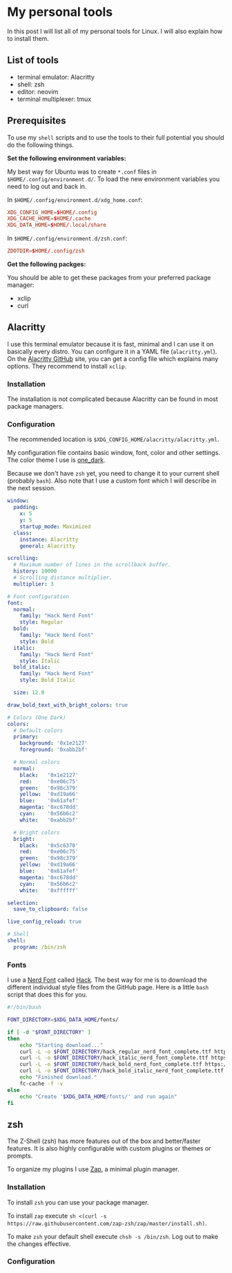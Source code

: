 # My personal tools

In this post I will list all of my personal tools for Linux. I will also explain how to install them.

## List of tools

* terminal emulator: Alacritty
* shell: zsh
* editor: neovim
* terminal multiplexer: tmux

## Prerequisites

To use my `shell` scripts and to use the tools to their full potential you should do the following things.

**Set the following environment variables:**

My best way for Ubuntu was to create `*.conf` files in `$HOME/.config/environment.d/`.
To load the new environment variables you need to log out and back in.

In `$HOME/.config/environment.d/xdg_home.conf`:

```conf
XDG_CONFIG_HOME=$HOME/.config
XDG_CACHE_HOME=$HOME/.cache
XDG_DATA_HOME=$HOME/.local/share
```

In `$HOME/.config/environment.d/zsh.conf`:

```conf
ZDOTDIR=$HOME/.config/zsh
```

**Get the following packges:**

You should be able to get these packages from your preferred package manager:

- xclip
- curl

## Alacritty

I use this terminal emulator because it is fast, minimal and I can use it on basically every distro.
You can configure it in a YAML file (`alacritty.yml`). On the [Alacritty GitHub](https://github.com/alacritty/alacritty) site, you can get a config file which explains many options.
They recommend to install `xclip`.

### Installation

The installation is not complicated because Alacritty can be found in most package managers.

### Configuration

The recommended location is `$XDG_CONFIG_HOME/alacritty/alacritty.yml`.

My configuration file contains basic window, font, color and other settings.
The color theme I use is [one\_dark](https://github.com/eendroroy/alacritty-theme).

Because we don't have `zsh` yet, you need to change it to your current shell (probably `bash`).
Also note that I use a custom font which I will describe in the next session.

```yaml
window:
  padding:
    x: 5
    y: 5
    startup_mode: Maximized
  class:
    instance: Alacritty
    general: Alacritty

scrolling:
  # Maximum number of lines in the scrollback buffer.
  history: 10000
  # Scrolling distance multiplier.
  multiplier: 3

# Font configuration
font:
  normal:
    family: "Hack Nerd Font"
    style: Regular
  bold:
    family: "Hack Nerd Font"
    style: Bold
  italic:
    family: "Hack Nerd Font"
    style: Italic
  bold_italic:
    family: "Hack Nerd Font"
    style: Bold Italic

  size: 12.0

draw_bold_text_with_bright_colors: true

# Colors (One Dark)
colors:
  # Default colors
  primary:
    background: '0x1e2127'
    foreground: '0xabb2bf'

  # Normal colors
  normal:
    black:   '0x1e2127'
    red:     '0xe06c75'
    green:   '0x98c379'
    yellow:  '0xd19a66'
    blue:    '0x61afef'
    magenta: '0xc678dd'
    cyan:    '0x56b6c2'
    white:   '0xabb2bf'

  # Bright colors
  bright:
    black:   '0x5c6370'
    red:     '0xe06c75'
    green:   '0x98c379'
    yellow:  '0xd19a66'
    blue:    '0x61afef'
    magenta: '0xc678dd'
    cyan:    '0x56b6c2'
    white:   '0xffffff'

selection:
  save_to_clipboard: false

live_config_reload: true

# Shell
shell:
  program: /bin/zsh
```

### Fonts
I use a [Nerd Font](https://github.com/ryanoasis/nerd-fonts) called [Hack](https://github.com/ryanoasis/nerd-fonts/tree/master/patched-fonts/Hack).
The best way for me is to download the different individual style files from the GitHub page.
Here is a little `bash` script that does this for you.

```bash
#!/bin/bash

FONT_DIRECTORY=$XDG_DATA_HOME/fonts/

if [ -d "$FONT_DIRECTORY" ]
then
    echo "Starting download..."
    curl -L -o $FONT_DIRECTORY/hack_regular_nerd_font_complete.ttf https://github.com/ryanoasis/nerd-fonts/raw/master/patched-fonts/Hack/Regular/complete/Hack%20Regular%20Nerd%20Font%20Complete.ttf
    curl -L -o $FONT_DIRECTORY/hack_italic_nerd_font_complete.ttf https://github.com/ryanoasis/nerd-fonts/raw/master/patched-fonts/Hack/Italic/complete/Hack%20Italic%20Nerd%20Font%20Complete.ttf
    curl -L -o $FONT_DIRECTORY/hack_bold_nerd_font_complete.ttf https://github.com/ryanoasis/nerd-fonts/raw/master/patched-fonts/Hack/Bold/complete/Hack%20Bold%20Nerd%20Font%20Complete.ttf
    curl -L -o $FONT_DIRECTORY/hack_bold_italic_nerd_font_complete.ttf https://github.com/ryanoasis/nerd-fonts/raw/master/patched-fonts/Hack/BoldItalic/complete/Hack%20Bold%20Italic%20Nerd%20Font%20Complete.ttf
    echo "Finished download."
    fc-cache -f -v
else
    echo "Create '$XDG_DATA_HOME/fonts/' and run again"
fi
```

## zsh

The Z-Shell (zsh) has more features out of the box and better/faster features.
It is also highly configurable with custom plugins or themes or prompts.

To organize my plugins I use [Zap](https://www.zapzsh.org/), a minimal plugin manager.

### Installation

To install `zsh` you can use your package manager.

To install `zap` execute `sh <(curl -s https://raw.githubusercontent.com/zap-zsh/zap/master/install.sh)`.

To make `zsh` your default shell execute `chsh -s /bin/zsh`. Log out to make the changes effective.

### Configuration
<!--- TODO --->

